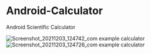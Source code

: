 # Android-Calculator
Android Scientific Calculator

![Screenshot_20211203_124742_com example calculator](https://user-images.githubusercontent.com/93570267/144568519-c8ae215d-1aad-4e69-bd2e-5057e42d65a6.jpg)
![Screenshot_20211203_124726_com example calculator](https://user-images.githubusercontent.com/93570267/144568489-1fda0579-4e6a-4da0-8d30-3160dbd647b9.jpg)
